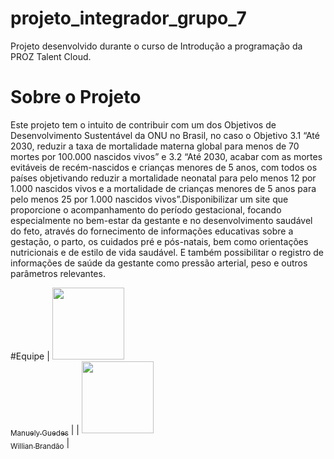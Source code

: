 # projeto_integrador_grupo_7
Projeto desenvolvido durante o curso de Introdução a programação da PROZ Talent Cloud.

# Sobre o Projeto
Este projeto tem o intuito de contribuir com um dos Objetivos de Desenvolvimento Sustentável da ONU no Brasil, no caso o Objetivo 3.1 “Até 2030, reduzir a taxa de mortalidade materna global para menos de 70 mortes por 100.000 nascidos vivos” e 3.2 “Até 2030, acabar com as mortes evitáveis de recém-nascidos e crianças menores de 5 anos, com todos os países objetivando reduzir a mortalidade neonatal para pelo menos 12 por 1.000 nascidos vivos e a mortalidade de crianças menores de 5 anos para pelo menos 25 por 1.000 nascidos vivos”.Disponibilizar um site que proporcione o acompanhamento do período gestacional, focando especialmente no bem-estar da gestante e no desenvolvimento saudável do feto, através do fornecimento de informações educativas sobre a gestação, o parto, os cuidados pré e pós-natais, bem como orientações nutricionais e de estilo de vida saudável. E também possibilitar o registro de informações de saúde da gestante como pressão arterial, peso e outros parâmetros relevantes.

#Equipe
| [<img loading="lazy" src="https://avatars.githubusercontent.com/u/35576266?v=4" width=115><br><sub>Manuely Guedes</sub>](https://github.com/manuely32) | | [<img loading="lazy" src="https://avatars.githubusercontent.com/u/63886753?v=4" width=115><br><sub>Willian Brandão</sub>](willian-brandao) | 
